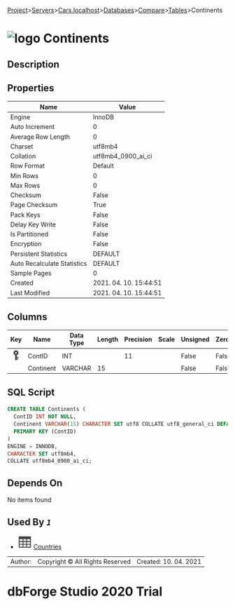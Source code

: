 [Project](../../../../../startpage.md)>[Servers](../../../../Servers.md)>[Cars.localhost](../../../Cars.localhost.md)>[Databases](../../Databases.md)>[Compare](../Compare.md)>[Tables](Tables.md)>Continents


# ![logo](../../../../../Images/table64.svg) Continents

## <a name="#Description"></a>Description
> 
## <a name="#Properties"></a>Properties
|Name|Value|
|---|---|
|Engine|InnoDB|
|Auto Increment|0|
|Average Row Length|0|
|Charset|utf8mb4|
|Collation|utf8mb4_0900_ai_ci|
|Row Format|Default|
|Min Rows|0|
|Max Rows|0|
|Checksum|False|
|Page Checksum|True|
|Pack Keys|False|
|Delay Key Write|False|
|Is Partitioned|False|
|Encryption|False|
|Persistent Statistics|DEFAULT|
|Auto Recalculate Statistics|DEFAULT|
|Sample Pages|0|
|Created|2021. 04. 10. 15:44:51|
|Last Modified|2021. 04. 10. 15:44:51|


## <a name="#Columns"></a>Columns
|Key|Name|Data Type|Length|Precision|Scale|Unsigned|Zerofill|Binary|Not Null|Auto Increment|Default|Virtual|Description|
|:---:|---|---|---|---|---|---|---|---|---|---|---|---|---|
|[![Primary Key ](../../../../../Images/primarykey.svg)](#Indexes)|ContID|INT||11||False|False|False|True|False||False||
||Continent|VARCHAR|15|||False|False|False|False|False|NULL|False||

## <a name="#SqlScript"></a>SQL Script
```SQL
CREATE TABLE Continents (
  ContID INT NOT NULL,
  Continent VARCHAR(15) CHARACTER SET utf8 COLLATE utf8_general_ci DEFAULT NULL,
  PRIMARY KEY (ContID)
)
ENGINE = INNODB,
CHARACTER SET utf8mb4,
COLLATE utf8mb4_0900_ai_ci;
```

## <a name="#DependsOn"></a>Depends On
No items found

## <a name="#UsedBy"></a>Used By _`1`_
- ![Table](../../../../../Images/table.svg) [Countries](Countries.md)


||||
|---|---|---|
|Author: |Copyright © All Rights Reserved|Created: 10. 04. 2021|
# dbForge Studio 2020 Trial